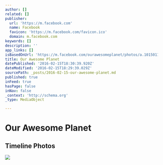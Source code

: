 ```yaml
---
author: []
related: []
publisher:
  url: 'https://m.facebook.com'
  name: Facebook
  favicon: 'https://m.facebook.com/favicon.ico'
  domain: m.facebook.com
keywords: []
description: ''
app_links: []
isBasedOnUrl: 'https://m.facebook.com/ourawesomeplanet/photos/a.10150112196664509.292856.8063094508/10153579136794509/?type=3'
title: Our Awesome Planet
datePublished: '2016-02-15T18:30:39.920Z'
dateModified: '2016-02-15T18:29:39.029Z'
sourcePath: _posts/2016-02-15-our-awesome-planet.md
published: true
inFeed: true
hasPage: false
inNav: false
_context: 'http://schema.org'
_type: MediaObject

---
```

# Our Awesome Planet

<article style=""><h1>Timeline Photos</h1><img src="https://scontent.xx.fbcdn.net/hphotos-xft1/v/t1.0-0/cp0/e15/q65/p320x320/11218468_10153579136794509_7720224168870980914_n.jpg?oh=afafa80f527bae0fc899331b464a028c&amp;oe=572AB25F" /></article>
